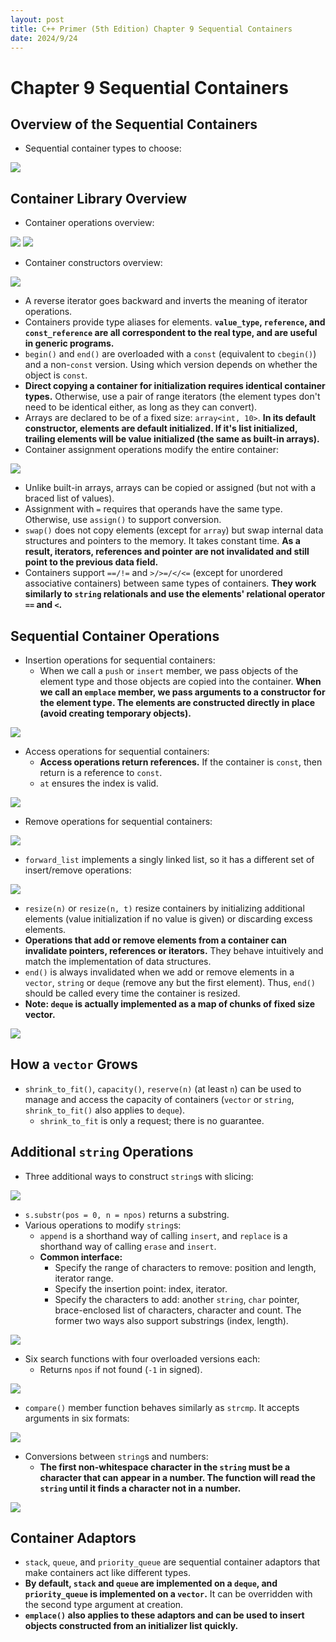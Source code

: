 ```yaml
---
layout: post
title: C++ Primer (5th Edition) Chapter 9 Sequential Containers
date: 2024/9/24
---
```


# Chapter 9 Sequential Containers

## Overview of the Sequential Containers

- Sequential container types to choose:

<img src="./attachments/Pasted image 20240924163043.png">

## Container Library Overview

- Container operations overview:

<img src="./attachments/Pasted image 20240924163154.png">
<img src="./attachments/Pasted image 20240924163113.png">

- Container constructors overview:

<img src="./attachments/Pasted image 20240924163211.png">

- A reverse iterator goes backward and inverts the meaning of iterator operations.
- Containers provide type aliases for elements. **`value_type`, `reference`, and `const_reference` are all correspondent to the real type, and are useful in generic programs.**
- `begin()` and `end()` are overloaded with a `const` (equivalent to `cbegin()`) and a non-`const` version. Using which version depends on whether the object is `const`.
- **Direct copying a container for initialization requires identical container types.** Otherwise, use a pair of range iterators (the element types don't need to be identical either, as long as they can convert).
- Arrays are declared to be of a fixed size: `array<int, 10>`. **In its default constructor, elements are default initialized. If it's list initialized, trailing elements will be value initialized (the same as built-in arrays).**
- Container assignment operations modify the entire container:

<img src="./attachments/Pasted image 20240924163246.png">

- Unlike built-in arrays, arrays can be copied or assigned (but not with a braced list of values).
- Assignment with `=` requires that operands have the same type. Otherwise, use `assign()` to support conversion.
- `swap()` does not copy elements (except for `array`) but swap internal data structures and pointers to the memory. It takes constant time. **As a result, iterators, references and pointer are not invalidated and still point to the previous data field.**
- Containers support `==/!=` and `>/>=/</<=` (except for unordered associative containers) between same types of containers. **They work similarly to `string` relationals and use the elements' relational operator `==` and `<`.**

## Sequential Container Operations

- Insertion operations for sequential containers:
    - When we call a `push` or `insert` member, we pass objects of the element type and those objects are copied into the container. **When we call an `emplace` member, we pass arguments to a constructor for the element type. The elements are constructed directly in place (avoid creating temporary objects).**

<img src="./attachments/Pasted image 20240924163320.png">

- Access operations for sequential containers:
    - **Access operations return references.** If the container is `const`, then return is a reference to `const`.
    - `at` ensures the index is valid.

<img src="./attachments/Pasted image 20240924163349.png">

- Remove operations for sequential containers:

<img src="./attachments/Pasted image 20240924163405.png">

- `forward_list` implements a singly linked list, so it has a different set of insert/remove operations:

<img src="./attachments/Pasted image 20240924163417.png">

- `resize(n)` or `resize(n, t)` resize containers by initializing additional elements (value initialization if no value is given) or discarding excess elements.
- **Operations that add or remove elements from a container can invalidate pointers, references or iterators.** They behave intuitively and match the implementation of data structures.
- `end()` is always invalidated when we add or remove elements in a `vector`, `string` or `deque` (remove any but the first element). Thus, `end()` should be called every time the container is resized.
- **Note: `deque` is actually implemented as a map of chunks of fixed size vector.**

<img src="./attachments/Pasted image 20240924163430.png">

## How a `vector` Grows

- `shrink_to_fit()`, `capacity()`, `reserve(n)` (at least `n`) can be used to manage and access the capacity of containers (`vector` or `string`, `shrink_to_fit()` also applies to `deque`).
    - `shrink_to_fit` is only a request; there is no guarantee.

## Additional `string` Operations

- Three additional ways to construct `string`s with slicing:

<img src="./attachments/Pasted image 20240924163506.png">

- `s.substr(pos = 0, n = npos)` returns a substring.
- Various operations to modify `string`s:
    - `append` is a shorthand way of calling `insert`, and `replace` is a shorthand way of calling `erase` and `insert`.
    - **Common interface:**
        - Specify the range of characters to remove: position and length, iterator range.
        - Specify the insertion point: index, iterator.
        - Specify the characters to add: another `string`, `char` pointer, brace-enclosed list of characters, character and count. The former two ways also support substrings (index, length).

<img src="./attachments/Pasted image 20240924163529.png">

- Six search functions with four overloaded versions each:
    - Returns `npos` if not found (`-1` in signed).

<img src="./attachments/Pasted image 20240924163603.png">

- `compare()` member function behaves similarly as `strcmp`. It accepts arguments in six formats:

<img src="./attachments/Pasted image 20240924163627.png">

- Conversions between `string`s and numbers:
    - **The first non-whitespace character in the `string` must be a character that can appear in a number. The function will read the `string` until it finds a character not in a number.**

<img src="./attachments/Pasted image 20240924163642.png">

## Container Adaptors

- `stack`, `queue`, and `priority_queue` are sequential container adaptors that make containers act like different types.
- **By default, `stack` and `queue` are implemented on a `deque`, and `priority_queue` is implemented on a `vector`.** It can be overridden with  the second type argument at creation.
- **`emplace()` also applies to these adaptors and can be used to insert objects constructed from an initializer list quickly.**

